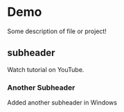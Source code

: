 #  Demo

Some description of file or project!

## subheader

Watch tutorial on YouTube.

### Another Subheader

Added another subheader in Windows
